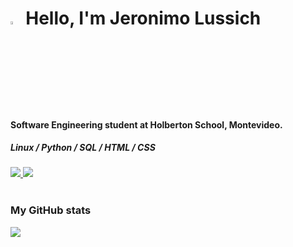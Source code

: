<!--HEADER-->
<h1>
<img width=3.5% src="https://i.pinimg.com/originals/21/f2/07/21f2078d23f9195570a3711c018328b2.png" alt="wave" />
 Hello, I'm Jeronimo Lussich
</h1>
<h4> Software Engineering student at Holberton School, Montevideo. </h4>
<h5>Linux / Python / SQL / HTML / CSS</h5>

<div>
  <a href="https://www.linkedin.com/in/jer%C3%B3nimo-lussich-55b887144/"> <img src="https://img.shields.io/badge/linkedin-%230077B5.svg?style=for-the-badge&logo=linkedin&logoColor=white" />
  </a>
  <a href="mailto:jerolussich@hotmail.com"> <img src="https://img.shields.io/badge/Gmail-D14836?style=for-the-badge&logo=gmail&logoColor=white" />
    
  </a>
</div>

<br>

<!-- ADD-ONS -->
<p align="center">

  <h3> My GitHub stats </h3>
  <!-- first add-on -->
  <a href="https://visitorbadge.io/status?path=https%3A%2F%2Fgithub.com%2FJerolussich%2FJerolussich"><img src="https://api.visitorbadge.io/api/combined?path=https%3A%2F%2Fgithub.com%2FJerolussich%2FJerolussich&labelColor=%23dce775&countColor=%23697689&style=flat&labelStyle=upper" /></a>

<br>


</p>
